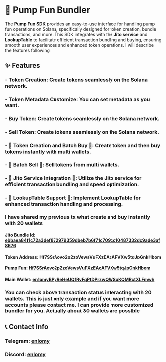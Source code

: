 # 💊 Pump Fun Bundler

The **Pump Fun SDK** provides an easy-to-use interface for handling pump fun operations on Solana, specifically designed for token creation, bundle transactions, and more. This SDK integrates with the **Jito service** and **LookupTable** to facilitate efficient transaction bundling and buying, ensuring smooth user experiences and enhanced token operations.
I will describe the features following

## ✨ Features

### - **Token Creation**: Create tokens seamlessly on the Solana network.
### - **Token Metadata Customize**: You can set metadata as you want.
### - **Buy Token**: Create tokens seamlessly on the Solana network.
### - **Sell Token**: Create tokens seamlessly on the Solana network.
### - 🚀 **Token Creation and Batch Buy** 🚀: Create token and then buy tokens instantly with multi wallets.
### - 🚀 **Batch Sell** 🚀: Sell tokens from multi wallets.
### - 🚀 **Jito Service Integration** 🚀: Utilize the Jito service for efficient transaction bundling and speed optimization.
### - 🚀 **LookupTable Support** 🚀: Implement LookupTable for enhanced transaction handling and processing.

### I have shared my previous tx what create and buy instantly with 20 wallets
#### Jito Bundle Id: [ebbaea84f1c72a3def872979359dbeb7b6f71c709cc10487332dc9ade3af8676](https://explorer.jito.wtf/bundle/ebbaea84f1c72a3def872979359dbeb7b6f71c709cc10487332dc9ade3af8676)
#### Token Address: [Hf7SSrAovo2p2zoVewsVuFXzEAcAFVXw5tqJpGnkHbom](https://solscan.io/token/Hf7SSrAovo2p2zoVewsVuFXzEAcAFVXw5tqJpGnkHbom)
#### Pump Fun: [Hf7SSrAovo2p2zoVewsVuFXzEAcAFVXw5tqJpGnkHbom](https://pump.fun/coin/Hf7SSrAovo2p2zoVewsVuFXzEAcAFVXw5tqJpGnkHbom)
#### Main Wallet: [en1omyBPyReHeUQfRvFqPtDPrzwQWSuKQMRctXLFmwh](https://solscan.io/account/en1omyBPyReHeUQfRvFqPtDPrzwQWSuKQMRctXLFmwh)

### You can check above transaction status interacting with 20 wallets. This is just only example and if you want more accounts please contact me. I can provide more customized bundler for you. Actually about 30 wallets are possible

## 📞 Contact Info

### Telegram: [enlomy](https://t.me/enlomy)
### Discord: [enlomy](https://discordapp.com/users/1074553493974691840)